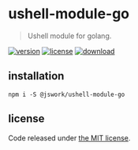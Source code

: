 # ushell-module-go
> Ushell module for golang.

[![version][version-image]][version-url]
[![license][license-image]][license-url]
[![download][download-image]][download-url]

## installation
```shell
npm i -S @jswork/ushell-module-go
```

## license
Code released under [the MIT license](https://github.com/afeiship/ushell-module-go/blob/master/LICENSE.txt).

[version-image]: https://img.shields.io/npm/v/@feizheng/ushell-module-go
[version-url]: https://npmjs.org/package/@feizheng/ushell-module-go

[license-image]: https://img.shields.io/npm/l/@feizheng/ushell-module-go
[license-url]: https://github.com/afeiship/ushell-module-go/blob/master/LICENSE.txt

[download-image]: https://img.shields.io/npm/dm/@feizheng/ushell-module-go
[download-url]: https://www.npmjs.com/package/@feizheng/ushell-module-go
